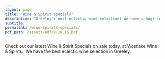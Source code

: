 ```yaml
---
layout: page
title: 'Wine & Spirit Specials'
description: "Greeley's most eclectic wine selection! We have a huge inventory to choose from, both foreign and domestic."
subtitle:
permalink: /wine-spirits-specials/
pdf_path: /assets/pdf/8.10.16.pdf
---
```



Check out our latest Wine & Spirit Specials on sale today, at Westlake Wine & Spirits.  We have the best eclectic wine selection in Greeley.